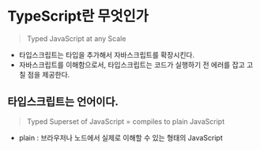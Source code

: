 # TypeScript란 무엇인가

> Typed JavaScript at any Scale

- 타입스크립트는 타입을 추가해서 자바스크립트를 확장시킨다.
- 자바스크립트를 이해함으로서, 타입스크립트는 코드가 실행하기 전 에러를 잡고 고칠 점을 제공한다.

## 타입스크립트는 언어이다.

> Typed Superset of JavaScript = compiles to plain JavaScript

- plain : 브라우저나 노드에서 실제로 이해할 수 있는 형태의 JavaScript
